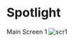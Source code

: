 # Spotlight
Main Screen 1
![scr1](https://user-images.githubusercontent.com/73771847/208856564-f1476368-6ede-40e9-b11d-b93a80eb917d.png)
